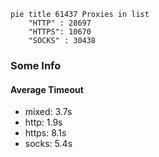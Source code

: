 
```mermaid
pie title 61437 Proxies in list
    "HTTP" : 28697
    "HTTPS": 10670
    "SOCKS" : 30438
```

### Some Info
#### Average Timeout

- mixed: 3.7s
- http: 1.9s
- https: 8.1s
- socks: 5.4s